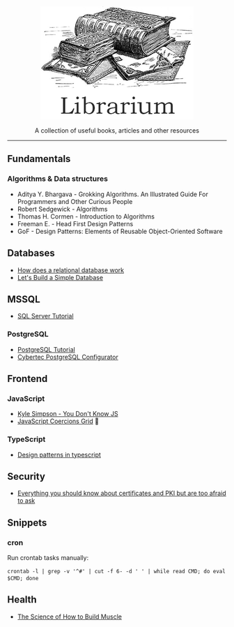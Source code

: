 <p align="center">
    <img src="https://github.com/evgenyvaleev/librarium/blob/master/img/logo.png">
</p>

<p align="center">
    A collection of useful books, articles and other resources
</p>

***

## Fundamentals
### Algorithms & Data structures
* Aditya Y. Bhargava - Grokking Algorithms. An Illustrated Guide For Programmers and Other Curious People<br>
* Robert Sedgewick - Algorithms<br>
* Thomas H. Cormen - Introduction to Algorithms<br>
* Freeman E. - Head First Design Patterns<br>
* GoF - Design Patterns: Elements of Reusable Object-Oriented Software

## Databases
* [How does a relational database work](http://coding-geek.com/how-databases-work/)<br>
* [Let's Build a Simple Database](https://cstack.github.io/db_tutorial/)

## MSSQL
* [SQL Server Tutorial](http://www.sqlservertutorial.net/)

### PostgreSQL
* [PostgreSQL Tutorial](http://www.postgresqltutorial.com/)
* [Cybertec PostgreSQL Configurator](http://pgconfigurator.cybertec.at/)

## Frontend
### JavaScript
* [Kyle Simpson - You Don't Know JS](https://github.com/getify/You-Dont-Know-JS)<br>
* [JavaScript Coercions Grid](https://getify.github.io/coercions-grid/) :see_no_evil:

### TypeScript
* [Design patterns in typescript](http://torokmark.github.io/design_patterns_in_typescript/)

## Security
* [Everything you should know about certificates and PKI but are too afraid to ask](https://smallstep.com/blog/everything-pki.html)

## Snippets
### cron
Run crontab tasks manually:
```shell
crontab -l | grep -v '^#' | cut -f 6- -d ' ' | while read CMD; do eval $CMD; done
```

## Health
* [The Science of How to Build Muscle](https://www.julian.com/guide/muscle/intro)
